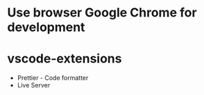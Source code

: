 # Use browser Google Chrome for development
# vscode-extensions
- Prettier - Code formatter
- Live Server
